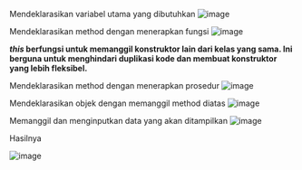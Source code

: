 Mendeklarasikan variabel utama yang dibutuhkan
![image](https://github.com/user-attachments/assets/8c02d2a0-9266-4e57-82ab-97bac68a3d7d)

Mendeklarasikan method dengan menerapkan fungsi
![image](https://github.com/user-attachments/assets/ddc7bb1e-390d-4433-bfb3-8b2b7efa8ea3)

***this* berfungsi untuk memanggil konstruktor lain dari kelas yang sama. Ini berguna untuk menghindari duplikasi kode dan membuat konstruktor yang lebih fleksibel.**

Mendeklarasikan method dengan menerapkan prosedur
![image](https://github.com/user-attachments/assets/0c22bfdd-c066-4d4a-bbea-bf663e82e14f)

Mendeklarasikan objek dengan memanggil method diatas
![image](https://github.com/user-attachments/assets/cb7317ef-69f9-4f2e-b0d8-d51906629211)

Memanggil dan menginputkan data yang akan ditampilkan
![image](https://github.com/user-attachments/assets/bb25147d-0d05-42d8-afe7-d4088979d3c6)

Hasilnya

![image](https://github.com/user-attachments/assets/f5152b23-2eec-4104-9090-191ef3ea5b00)
